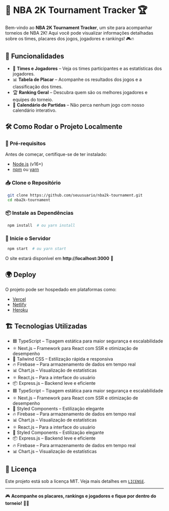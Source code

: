 # 🏀 NBA 2K Tournament Tracker 🏆

Bem-vindo ao **NBA 2K Tournament Tracker**, um site para acompanhar torneios de NBA 2K! Aqui você pode visualizar informações detalhadas sobre os times, placares dos jogos, jogadores e rankings! 🎮🔥

## 🚀 Funcionalidades

- 📌 **Times e Jogadores** – Veja os times participantes e as estatísticas dos jogadores.
- 📊 **Tabela de Placar** – Acompanhe os resultados dos jogos e a classificação dos times.
- 🏆 **Ranking Geral** – Descubra quem são os melhores jogadores e equipes do torneio.
- 📅 **Calendário de Partidas** – Não perca nenhum jogo com nosso calendário interativo.

## 🛠️ Como Rodar o Projeto Localmente

### 🔹 Pré-requisitos

Antes de começar, certifique-se de ter instalado:

- [Node.js](https://nodejs.org/) (v16+)
- [npm](https://www.npmjs.com/) ou [yarn](https://yarnpkg.com/)

### 📥 Clone o Repositório

```sh
 git clone https://github.com/seuusuario/nba2k-tournament.git
 cd nba2k-tournament
```

### 📦 Instale as Dependências

```sh
 npm install  # ou yarn install
```

### 🚀 Inicie o Servidor

```sh
 npm start  # ou yarn start
```

O site estará disponível em **http://localhost:3000** 🎯

## 🌍 Deploy

O projeto pode ser hospedado em plataformas como:

- [Vercel](https://vercel.com/)
- [Netlify](https://www.netlify.com/)
- [Heroku](https://www.heroku.com/)

## 🏗️ Tecnologias Utilizadas

- 🟦 TypeScript – Tipagem estática para maior segurança e escalabilidade
- ⚛️ Next.js – Framework para React com SSR e otimização de desempenho
- 🎨 Tailwind CSS – Estilização rápida e responsiva
- 🔥 Firebase – Para armazenamento de dados em tempo real
- 📊 Chart.js – Visualização de estatísticas
- ⚛️ React.js – Para a interface do usuário
- 📦 Express.js – Backend leve e eficiente
- 🟦 TypeScript – Tipagem estática para maior segurança e escalabilidade
- ⚛️ Next.js – Framework para React com SSR e otimização de desempenho
- 🎨 Styled Components – Estilização elegante
- 🔥 Firebase – Para armazenamento de dados em tempo real
- 📊 Chart.js – Visualização de estatísticas
- ⚛️ React.js – Para a interface do usuário
- 🎨 Styled Components – Estilização elegante
- 📦 Express.js – Backend leve e eficiente
- 🔥 Firebase – Para armazenamento de dados em tempo real
- 📊 Chart.js – Visualização de estatísticas

## 📜 Licença

Este projeto está sob a licença MIT. Veja mais detalhes em [`LICENSE`](LICENSE).

---

🎮 **Acompanhe os placares, rankings e jogadores e fique por dentro do torneio!** 🏀🔥
